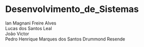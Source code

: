 # Desenvolvimento_de_Sistemas

Ian Magnani Freire Alves  
Lucas dos Santos Leal  
João Victor  
Pedro Henrique Marques dos Santos Drummond Resende

